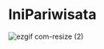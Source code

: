 # IniPariwisata

![ezgif com-resize (2)](https://user-images.githubusercontent.com/46860965/92684177-118b3580-f35f-11ea-8789-0d85e74d2a87.gif)
